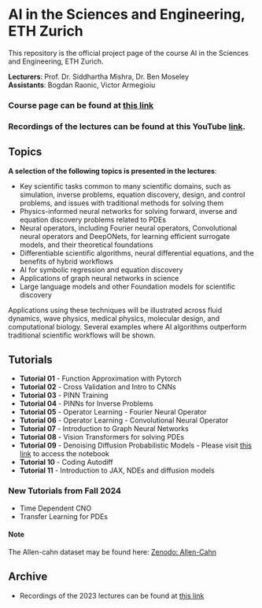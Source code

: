# AI in the Sciences and Engineering, ETH Zurich 

This repository is the official project page of the course AI in the Sciences and Engineering, ETH Zurich. 

**Lecturers**: 	Prof. Dr. Siddhartha Mishra, Dr. Ben Moseley\
**Assistants**: Bogdan Raonic, Victor Armegioiu

### Course page can be found at [this link](https://camlab.ethz.ch/teaching/ai-in-the-sciences-and-engineering-2024.html)
### Recordings of the lectures can be found at this YouTube [link](https://www.youtube.com/watch?v=LkKvhvsf6jY&list=PLJkYEExhe7rYFkBIB2U5pf_RWzYnFLj7r).

## Topics

**A selection of the following topics is presented in the lectures**:

- Key scientific tasks common to many scientific domains, such as simulation, inverse problems, equation discovery, design, and control problems, and issues with traditional methods for solving them
- Physics-informed neural networks for solving forward, inverse and equation discovery problems related to PDEs
- Neural operators, including Fourier neural operators, Convolutional neural operators and DeepONets, for learning efficient surrogate models, and their theoretical foundations
- Differentiable scientific algorithms, neural differential equations, and the benefits of hybrid workflows
- AI for symbolic regression and equation discovery
- Applications of graph neural networks in science
- Large language models and other Foundation models for scientific discovery

Applications using these techniques will be illustrated across fluid dynamics, wave physics, medical physics, molecular design, and computational biology. Several examples where AI algorithms outperform traditional scientific workflows will be shown.

## Tutorials
- **Tutorial 01** - Function Approximation with Pytorch
- **Tutorial 02** - Cross Validation and Intro to CNNs
- **Tutorial 03** - PINN Training
- **Tutorial 04** - PINNs for Inverse Problems
- **Tutorial 05** - Operator Learning - Fourier Neural Operator
- **Tutorial 06** - Operator Learning - Convolutional Neural Operator
- **Tutorial 07** - Introduction to Graph Neural Networks
- **Tutorial 08** - Vision Transformers for solving PDEs
- **Tutorial 09** - Denoising Diffusion Probabilistic Models - Please visit [this link](https://github.com/dataflowr/notebooks/blob/master/Module18/ddpm_nano_sol.ipynb) to access the notebook
- **Tutorial 10** - Coding Autodiff
- **Tutorial 11** - Introduction to JAX, NDEs and diffusion models

### New Tutorials from Fall 2024
- Time Dependent CNO
- Transfer Learning for PDEs

#### Note

The Allen-cahn dataset may be found here: [Zenodo: Allen-Cahn](https://zenodo.org/records/15388674?token=eyJhbGciOiJIUzUxMiJ9.eyJpZCI6IjU4N2I3ZWJmLWE0YjItNDFkZi04MDYwLWZiMzE1MjhmNTZkNiIsImRhdGEiOnt9LCJyYW5kb20iOiJiYWRkNTE5ZWZjNjRmNWMxMmI4YTY4NmVkNzRiNTk3OSJ9.TbblJrkXOAMTBPIKIlkvTd18-rzS67wm0xlDXEtBxYItyMZatyWTJvRtYUvOYZfudNAj6KO2dUWOO5n7ZGgWzQ)

## Archive

- Recordings of the 2023 lectures can be found at [this link](https://www.youtube.com/watch?v=y6wHpRzhhkA&list=PLJkYEExhe7rYY5HjpIJbgo-tDZ3bIAqAm)
